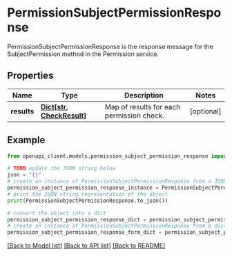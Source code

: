 # PermissionSubjectPermissionResponse

PermissionSubjectPermissionResponse is the response message for the SubjectPermission method in the Permission service.

## Properties

Name | Type | Description | Notes
------------ | ------------- | ------------- | -------------
**results** | [**Dict[str, CheckResult]**](CheckResult.md) | Map of results for each permission check. | [optional] 

## Example

```python
from openapi_client.models.permission_subject_permission_response import PermissionSubjectPermissionResponse

# TODO update the JSON string below
json = "{}"
# create an instance of PermissionSubjectPermissionResponse from a JSON string
permission_subject_permission_response_instance = PermissionSubjectPermissionResponse.from_json(json)
# print the JSON string representation of the object
print(PermissionSubjectPermissionResponse.to_json())

# convert the object into a dict
permission_subject_permission_response_dict = permission_subject_permission_response_instance.to_dict()
# create an instance of PermissionSubjectPermissionResponse from a dict
permission_subject_permission_response_form_dict = permission_subject_permission_response.from_dict(permission_subject_permission_response_dict)
```
[[Back to Model list]](../README.md#documentation-for-models) [[Back to API list]](../README.md#documentation-for-api-endpoints) [[Back to README]](../README.md)



